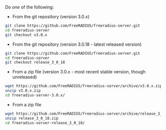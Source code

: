 Do *one* of the following:

* From the git repository (version 3.0.x)

```bash
git clone https://github.com/FreeRADIUS/freeradius-server.git
cd freeradius-server
git checkout v3.0.x
```

* From the git repository (version 3.0.18 - latest released version)

```bash
git clone https://github.com/FreeRADIUS/freeradius-server.git
cd freeradius-server
git checkout release_3_0_18
```

* From a zip file (version 3.0.x - most recent stable version, though unreleased)

```bash
wget https://github.com/FreeRADIUS/freeradius-server/archive/v3.0.x.zip
unzip v3.0.x.zip
cd freeradius-server-3.0.x/
```

* From a zip file

```bash
wget https://github.com/FreeRADIUS/freeradius-server/archive/release_3_0_18.zip
unzip release_3_0_18.zip
cd freeradius-server-release_3_0_18/
```

